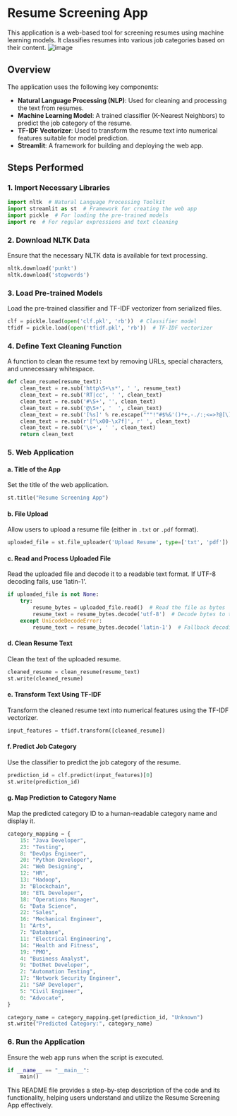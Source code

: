 # Resume Screening App

This application is a web-based tool for screening resumes using machine learning models. It classifies resumes into various job categories based on their content.
![image](https://github.com/user-attachments/assets/6cb225ba-7ff2-44c8-a09d-0389c5ad93b4)

## Overview

The application uses the following key components:
- **Natural Language Processing (NLP)**: Used for cleaning and processing the text from resumes.
- **Machine Learning Model**: A trained classifier (K-Nearest Neighbors) to predict the job category of the resume.
- **TF-IDF Vectorizer**: Used to transform the resume text into numerical features suitable for model prediction.
- **Streamlit**: A framework for building and deploying the web app.

## Steps Performed

### 1. Import Necessary Libraries

```python
import nltk  # Natural Language Processing Toolkit
import streamlit as st  # Framework for creating the web app
import pickle  # For loading the pre-trained models
import re  # For regular expressions and text cleaning
```

### 2. Download NLTK Data

Ensure that the necessary NLTK data is available for text processing.

```python
nltk.download('punkt')
nltk.download('stopwords')
```

### 3. Load Pre-trained Models

Load the pre-trained classifier and TF-IDF vectorizer from serialized files.

```python
clf = pickle.load(open('clf.pkl', 'rb'))  # Classifier model
tfidf = pickle.load(open('tfidf.pkl', 'rb'))  # TF-IDF vectorizer
```

### 4. Define Text Cleaning Function

A function to clean the resume text by removing URLs, special characters, and unnecessary whitespace.

```python
def clean_resume(resume_text):
    clean_text = re.sub('http\S+\s*', ' ', resume_text)
    clean_text = re.sub('RT|cc', ' ', clean_text)
    clean_text = re.sub('#\S+', '', clean_text)
    clean_text = re.sub('@\S+', '  ', clean_text)
    clean_text = re.sub('[%s]' % re.escape("""!"#$%&'()*+,-./:;<=>?@[\]^_`{|}~"""), ' ', clean_text)
    clean_text = re.sub(r'[^\x00-\x7f]', r' ', clean_text)
    clean_text = re.sub('\s+', ' ', clean_text)
    return clean_text
```

### 5. Web Application

#### a. Title of the App

Set the title of the web application.

```python
st.title("Resume Screening App")
```

#### b. File Upload

Allow users to upload a resume file (either in `.txt` or `.pdf` format).

```python
uploaded_file = st.file_uploader('Upload Resume', type=['txt', 'pdf'])
```

#### c. Read and Process Uploaded File

Read the uploaded file and decode it to a readable text format. If UTF-8 decoding fails, use 'latin-1'.

```python
if uploaded_file is not None:
    try:
        resume_bytes = uploaded_file.read()  # Read the file as bytes
        resume_text = resume_bytes.decode('utf-8')  # Decode bytes to text using UTF-8
    except UnicodeDecodeError:
        resume_text = resume_bytes.decode('latin-1')  # Fallback decoding with 'latin-1'
```

#### d. Clean Resume Text

Clean the text of the uploaded resume.

```python
cleaned_resume = clean_resume(resume_text)
st.write(cleaned_resume)
```

#### e. Transform Text Using TF-IDF

Transform the cleaned resume text into numerical features using the TF-IDF vectorizer.

```python
input_features = tfidf.transform([cleaned_resume])
```

#### f. Predict Job Category

Use the classifier to predict the job category of the resume.

```python
prediction_id = clf.predict(input_features)[0]
st.write(prediction_id)
```

#### g. Map Prediction to Category Name

Map the predicted category ID to a human-readable category name and display it.

```python
category_mapping = {
    15: "Java Developer",
    23: "Testing",
    8: "DevOps Engineer",
    20: "Python Developer",
    24: "Web Designing",
    12: "HR",
    13: "Hadoop",
    3: "Blockchain",
    10: "ETL Developer",
    18: "Operations Manager",
    6: "Data Science",
    22: "Sales",
    16: "Mechanical Engineer",
    1: "Arts",
    7: "Database",
    11: "Electrical Engineering",
    14: "Health and Fitness",
    19: "PMO",
    4: "Business Analyst",
    9: "DotNet Developer",
    2: "Automation Testing",
    17: "Network Security Engineer",
    21: "SAP Developer",
    5: "Civil Engineer",
    0: "Advocate",
}

category_name = category_mapping.get(prediction_id, "Unknown")
st.write("Predicted Category:", category_name)
```

### 6. Run the Application

Ensure the web app runs when the script is executed.

```python
if __name__ == "__main__":
    main()
```

This README file provides a step-by-step description of the code and its functionality, helping users understand and utilize the Resume Screening App effectively.
